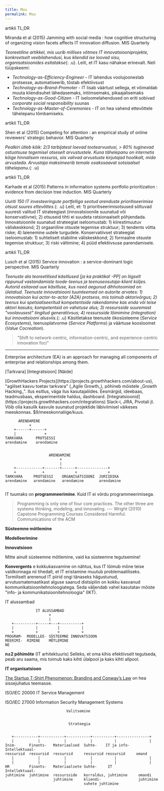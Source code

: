 ```yaml
---
title: Muu
permalink: Muu
---
```



<p class='tags'><span class='tag'>artikli TL;DR</span></p>
<p class='s'>Miranda et al (2015) Jamming with social media : how cognitive structuring of organizing vision facets affects IT innovation diffusion. MIS Quarterly</p>

*Teoreetiline artikkel, mis uurib millises võtmes IT innovatsiooniprojekte, konkreetselt veebilahendusi, kus kliendid ise loovad sisu, organisatsioonides esitatakse*{: .u}. Leiti, et IT kasu nähakse erinevalt. Neli tüüpskeemi:

- _Technology-as-Efficiency-Engineer_ - IT lahendus voolujoonestab protsesse, automatiseerib, tõstab efektiivsust
- _Technology-as-Brand-Promoter_ - IT lisab väärtust sellega, et võimaldab muuta kliendisuhet lähedasemaks, intiimsemaks, pikaajalisemaks
- _Technology-as-Good-Citizen_ - IT iseloomelahendused on eriti sobivad _corporate social responsibility_ suunas
- _Technology-as-Master-of-Ceremonies_ - IT on hea vahend ettevõttele tähelepanu tõmbamiseks.

<p class='tags'><span class='tag'>artikli TL;DR</span></p>
<p class='s'>Shen et al (2015) Competing for attention : an empirical study of online reviewers' strategic behavior. MIS Quarterly</p>

*Pealkiri ütleb kõik: 2/3 tarbijatest loevad tootearvustusi, > 80% tuginevad ostuotsuse tegemisel otseselt arvustustele. Kuna tähelepanu on internetis kõige hinnalisem ressurss, siis valivad arvustuste kirjutajad hoolikalt, mida arvustada. Arvustaja maksimeerib temale osakssaavat sotsiaalset tähelepanu.*{: .u}

<p class='tags'><span class='tag'>artikli TL;DR</span></p>
<p class='s'>Karhade et al (2015) Patterns in information systems portfolio prioritization : evidence from decision tree induction. MIS Quarterly</p>

*Uuriti 150 IT investeeringute portfelliga seotud arenduste prioritiseerimise otsust suures ettevõttes.*{: .u} Leiti, et: 1) prioritiseerimisotsused sõltuvad suuresti valitud IT strateegiast (innovatsioonile suunatud või konservatiivne); 2) otsuseid tihti ei suudeta ratsionaalselt põhjendada. Innovatsioonile suunatud strateegiat iseloomustab: 1) kiirestimuutuv väliskeskkond; 2) orgaaniline otsuste tegemise struktuur; 3) tendents võtta riske; 4) laienemine uutele turgudele. Konservatiivset strateegiat iseloomustab: 1) suhteliselt stabiilne väliskeskkond; 2) formaalne otsuste tegemise struktuur; 3) riski vältimine; 4) püüd efektiivsuse parendamisele.


<p class='tags'><span class='tag'>artikli TL;DR</span></p>
<p class='s'>Lusch et al (2015) Service innovation : a service-dominant logic perspective. MIS Quarterly</p>

*Teenuste ala teoreetilised käsitlused [ja ka praktika! -PP] on liigselt rippunud vastandamiste toode-teenus ja teenuseosutaja-klient küljes. Autorid esitavad uue käsitluse, kus need aegunud dihhotoomiad on ületatud. Teenuste innovatsiooni tuumteemad on autorite arvates: 1) innovatsioon kui actor-to-actor (A2A) protsess, mis toimub aktorivõrgus; 2) teenus kui spetsialiseeritud kompetentside rakendamine kas enda või teise aktori kasuks; kompetentsid on vahetuse alus; 3) ressursside suuremast "voolavusest" tingitud generatiivsus; 4) ressursside lõimimine (integration) kui innovatsiooni alusviis.*{: .u} Käsitletakse teenuste ökosüsteeme (_Service Ecosystems_), teenusplatvorme (_Service Platforms_) ja väärtuse koosloomet (_Value Cocreation_).

> "Shift to network-centric, information-centric, and experience-centric innovation foci"

---

Enterprise architecture (EA) is an approach for managing all components of enterprise and relationships among them. 

<p class='tags'>[Tarkvara] [Integratsioon] [Näide]</p>
[GrowthHackers Projects](https://projects.growthhackers.com/about-us), "agiilset kasvu toetav tarkvara" (_Agile Growth_), põhineb mõistele _Growth Hacking_". Ilus esitlus, väga ilus kasutajaliides. Eesmärgid, ideebaas, teadmusbaas, eksperimentide haldus, dashboard. [Integratsioonid](https://projects.growthhackers.com/integrations) Slack-i, JIRA, Pivotali jt. Võib olla kasulik kasvule suunatud projektide läbiviimisel väikeses meeskonnas. $9/meeskonnaliige/kuus.


```
      ARENDAMINE
           +
    +------+------+
    |             +
TARKVARA      PROTSESSI
arendamine    arendamine


                    ARENDAMINE
                         +
                         |
    +------------+-------+------+--------------+
    +            +              +              +
TARKVARA     PROTSESSI    ORGANISATSIOONI  JURIIDIKA
arendamine   arendamine   arendamine       arendamine


```


IT tuumaks on __programmeerimine__. Kuid IT ei võrdu programmeerimisega.

> Programming is only one of four core practices. The other three are systems thinking, modeling, and innovating. --- Wright (2010) Capstone Programming Courses Considered Harmful. Communications of the ACM

__Süsteemne mõtlemine__

__Modelleerimine__

__Innovatsioon__

Mitte ainult süsteemne mõtlemine, vaid ka süsteemne tegutsemine!

__Konvergents__ e kokkukasvamine on nähtus, kus IT lõimub mõne teise valdkonnaga nii tihedalt, et IT eristamine muutub problemaatiliseks. Tormiliselt arenenud IT piirid ongi tänaseks hägustunud, arvutusmatemaatikast alguse saanud distsipliin on kokku kasvanud kommunikatsioonitehnoloogiatega. Seda väljendab vahel kasutatav mõiste "info- ja kommunikatsioonitehnoloogia" (IKT).

IT alussambad

```
              IT ALUSSAMBAD
                    +
                    |
   +----------+-----+---+----------+
   |          |         |          |
   +          +         +          +
PROGRAM-  MODELLEE- SÜSTEEMNE INNOVATSIOON
MEERIMI-  RIMINE    MÕTLEMINE
NE

```

__n±2 põhimõte__ (IT arhitektuuris) Selleks, et oma kihis efektiivselt tegutseda, peab aru saama, mis toimub kaks kihti ülalpool ja kaks kihti allpool.


__IT organisatsioon__

[The Startup T-Shirt Phenomenon: Branding and Conway’s Law](https://blog.socialrank.com/2015/02/04/branding-and-conways-law/) on hea sissejuhatus teemasse.

ISO/IEC 20000 IT Service Management

ISO/IEC 27000 Information Security Management Systems



```
                            Valitsemine


                             Strateegia


   +-----------+-----------+-----------+----------+---------------+
   |           |           |           |          |               |
Inim-      Finants-   Materiaalsed  Suhte-    IT ja info-   Intellektuaal-
ressursid  ressursid  ressursid     ressursid ressursid     omand
   |           |           |           |          |               |
   |           |           |           |          |               |
HR         Finants-   Materiaalsete Suhte-     IT            Intellektuaal-
juhtimine  juhtimine  ressursside   korraldus, juhtimine     omandi
                      juhtimine     kliendi-                 juhtimine
                                    suhete juhtimine

```
